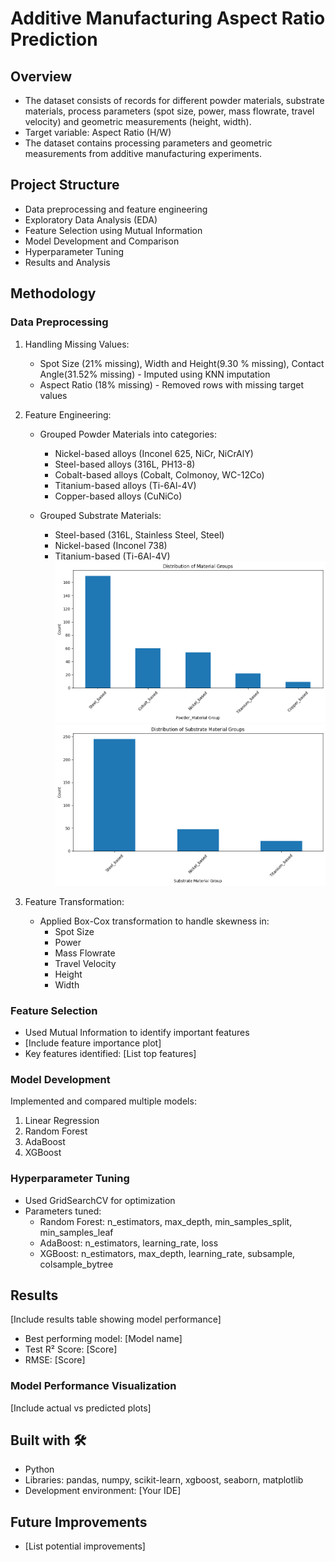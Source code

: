 # Additive Manufacturing Aspect Ratio Prediction

## Overview
- The dataset consists of records for different powder materials, substrate materials, process parameters (spot size, power, mass flowrate, travel velocity) and geometric measurements (height, width).
- Target variable: Aspect Ratio (H/W)
- The dataset contains processing parameters and geometric measurements from additive manufacturing experiments.

## Project Structure
- Data preprocessing and feature engineering
- Exploratory Data Analysis (EDA)
- Feature Selection using Mutual Information
- Model Development and Comparison
- Hyperparameter Tuning
- Results and Analysis

## Methodology

### Data Preprocessing
1. Handling Missing Values:
   - Spot Size (21% missing), Width and Height(9.30 % missing), Contact Angle(31.52% missing) - Imputed using KNN imputation
   - Aspect Ratio (18% missing) - Removed rows with missing target values
   
2. Feature Engineering:
   - Grouped Powder Materials into categories:
     * Nickel-based alloys (Inconel 625, NiCr, NiCrAlY)
     * Steel-based alloys (316L, PH13-8)
     * Cobalt-based alloys (Cobalt, Colmonoy, WC-12Co)
     * Titanium-based alloys (Ti-6Al-4V)
     * Copper-based alloys (CuNiCo)
   
   - Grouped Substrate Materials:
     * Steel-based (316L, Stainless Steel, Steel)
     * Nickel-based (Inconel 738)
     * Titanium-based (Ti-6Al-4V)
![Grouping_Powder_Mat](https://github.com/Pratik872/Aspect-Ratio-Prediction-for-DED/blob/main/images/powder_material_grp.png)
![Grouping_Substrate_Mat](https://github.com/Pratik872/Aspect-Ratio-Prediction-for-DED/blob/main/images/substrate_material_grp.png)

3. Feature Transformation:
   - Applied Box-Cox transformation to handle skewness in:
     * Spot Size
     * Power
     * Mass Flowrate
     * Travel Velocity
     * Height
     * Width

### Feature Selection
- Used Mutual Information to identify important features
- [Include feature importance plot]
- Key features identified: [List top features]

### Model Development
Implemented and compared multiple models:
1. Linear Regression
2. Random Forest
3. AdaBoost
4. XGBoost

### Hyperparameter Tuning
- Used GridSearchCV for optimization
- Parameters tuned:
  * Random Forest: n_estimators, max_depth, min_samples_split, min_samples_leaf
  * AdaBoost: n_estimators, learning_rate, loss
  * XGBoost: n_estimators, max_depth, learning_rate, subsample, colsample_bytree

## Results
[Include results table showing model performance]
- Best performing model: [Model name]
- Test R² Score: [Score]
- RMSE: [Score]

### Model Performance Visualization
[Include actual vs predicted plots]

## Built with 🛠️
- Python
- Libraries: pandas, numpy, scikit-learn, xgboost, seaborn, matplotlib
- Development environment: [Your IDE]

## Future Improvements
- [List potential improvements]